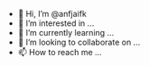 - 👋 Hi, I’m @anfjaifk
- 👀 I’m interested in ...
- 🌱 I’m currently learning ...
- 💞️ I’m looking to collaborate on ...
- 📫 How to reach me ...

<!---
anfjaifk/anfjaifk is a ✨ special ✨ repository because its `README.md` (this file) appears on your GitHub profile.
You can click the Preview link to take a look at your changes.
--->
